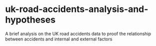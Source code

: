 # uk-road-accidents-analysis-and-hypotheses
A brief analysis on the UK road accidents data to proof the relationship between accidents and internal and external factors
